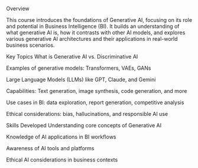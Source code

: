 Overview

This course introduces the foundations of Generative AI, focusing on its role and potential in Business Intelligence (BI). It builds an understanding of what generative AI is, how it contrasts with other AI models, and explores various generative AI architectures and their applications in real-world business scenarios.

Key Topics
What is Generative AI vs. Discriminative AI

Examples of generative models: Transformers, VAEs, GANs

Large Language Models (LLMs) like GPT, Claude, and Gemini

Capabilities: Text generation, image synthesis, code generation, and more

Use cases in BI: data exploration, report generation, competitive analysis

Ethical considerations: bias, hallucinations, and responsible AI use

Skills Developed
Understanding core concepts of Generative AI

Knowledge of AI applications in BI workflows

Awareness of AI tools and platforms

Ethical AI considerations in business contexts
